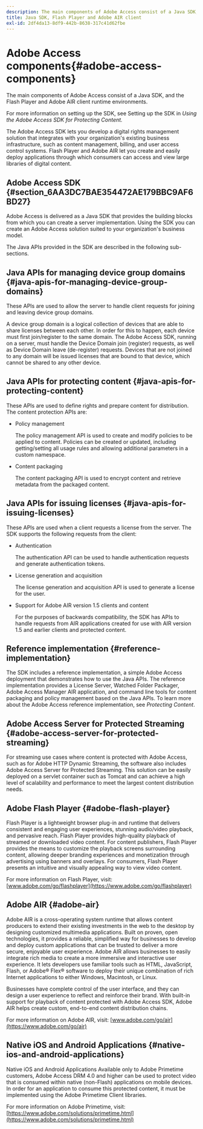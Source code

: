 ```yaml
---
description: The main components of Adobe Access consist of a Java SDK, and the Flash Player and Adobe AIR client runtime environments.
title: Java SDK, Flash Player and Adobe AIR client
exl-id: 2df4da13-8df9-442b-8638-317c41d62fbe
---
```

# Adobe Access components{#adobe-access-components}

The main components of Adobe Access consist of a Java SDK, and the Flash Player and Adobe AIR client runtime environments.

For more information on setting up the SDK, see Setting up the SDK in *Using the Adobe Access SDK for Protecting Content.*

The Adobe Access SDK lets you develop a digital rights management solution that integrates with your organization's existing business infrastructure, such as content management, billing, and user access control systems. Flash Player and Adobe AIR let you create and easily deploy applications through which consumers can access and view large libraries of digital content.

## Adobe Access SDK {#section_6AA3DC7BAE354472AE179BBC9AF6BD27}

Adobe Access is delivered as a Java SDK that provides the building blocks from which you can create a server implementation. Using the SDK you can create an Adobe Access solution suited to your organization's business model.

The Java APIs provided in the SDK are described in the following sub-sections.

## Java APIs for managing device group domains {#java-apis-for-managing-device-group-domains}

These APIs are used to allow the server to handle client requests for joining and leaving device group domains.

A device group domain is a logical collection of devices that are able to share licenses between each other. In order for this to happen, each device must first join/register to the same domain. The Adobe Access SDK, running on a server, must handle the Device Domain join (register) requests, as well as Device Domain leave (de-register) requests. Devices that are not joined to any domain will be issued licenses that are bound to that device, which cannot be shared to any other device.

## Java APIs for protecting content {#java-apis-for-protecting-content}

These APIs are used to define rights and prepare content for distribution. The content protection APIs are:

* Policy management

  The policy management API is used to create and modify policies to be applied to content. Policies can be created or updated, including getting/setting all usage rules and allowing additional parameters in a custom namespace. 

* Content packaging

  The content packaging API is used to encrypt content and retrieve metadata from the packaged content.

## Java APIs for issuing licenses {#java-apis-for-issuing-licenses}

These APIs are used when a client requests a license from the server. The SDK supports the following requests from the client:

* Authentication

  The authentication API can be used to handle authentication requests and generate authentication tokens. 

* License generation and acquisition

  The license generation and acquisition API is used to generate a license for the user. 

* Support for Adobe AIR version 1.5 clients and content

  For the purposes of backwards compatibility, the SDK has APIs to handle requests from AIR applications created for use with AIR version 1.5 and earlier clients and protected content.

## Reference implementation {#reference-implementation}

The SDK includes a reference implementation, a simple Adobe Access deployment that demonstrates how to use the Java APIs. The reference implementation provides a License Server, Watched Folder Packager, Adobe Access Manager AIR application, and command line tools for content packaging and policy management based on the Java APIs. To learn more about the Adobe Access reference implementation, see *Protecting Content*.

## Adobe Access Server for Protected Streaming {#adobe-access-server-for-protected-streaming}

For streaming use cases where content is protected with Adobe Access, such as for Adobe HTTP Dynamic Streaming, the software also includes Adobe Access Server for Protected Streaming. This solution can be easily deployed on a servlet container such as Tomcat and can achieve a high level of scalability and performance to meet the largest content distribution needs.

## Adobe Flash Player {#adobe-flash-player}

 Flash Player is a lightweight browser plug-in and runtime that delivers consistent and engaging user experiences, stunning audio/video playback, and pervasive reach. Flash Player provides high-quality playback of streamed or downloaded video content. For content publishers, Flash Player provides the means to customize the playback screens surrounding content, allowing deeper branding experiences and monetization through advertising using banners and overlays. For consumers, Flash Player presents an intuitive and visually appealing way to view video content.

For more information on Flash Player, visit: [www.adobe.com/go/flashplayer](https://www.adobe.com/go/flashplayer)

## Adobe AIR {#adobe-air}

Adobe AIR is a cross-operating system runtime that allows content producers to extend their existing investments in the web to the desktop by designing customized multimedia applications. Built on proven, open technologies, it provides a reliable, simplified way for businesses to develop and deploy custom applications that can be trusted to deliver a more secure, enjoyable user experience. Adobe AIR allows businesses to easily integrate rich media to create a more immersive and interactive user experience. It lets developers use familiar tools such as HTML, JavaScript, Flash, or Adobe® Flex® software to deploy their unique combination of rich Internet applications to either Windows, Macintosh, or Linux.

Businesses have complete control of the user interface, and they can design a user experience to reflect and reinforce their brand. With built-in support for playback of content protected with Adobe Access SDK, Adobe AIR helps create custom, end-to-end content distribution chains.

For more information on Adobe AIR, visit: [www.adobe.com/go/air](https://www.adobe.com/go/air)

## Native iOS and Android Applications {#native-ios-and-android-applications}

Native iOS and Android Applications Available only to Adobe Primetime customers, Adobe Access DRM 4.0 and higher can be used to protect video that is consumed within native (non-Flash) applications on mobile devices. In order for an application to consume this protected content, it must be implemented using the Adobe Primetime Client libraries.

For more information on Adobe Primetime, visit: [https://www.adobe.com/solutions/primetime.html](https://www.adobe.com/solutions/primetime.html)
